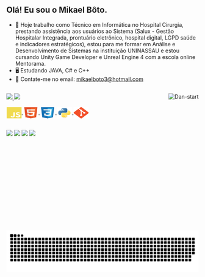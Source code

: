 ## Olá! Eu sou o Mikael Bôto.

- 💼 Hoje trabalho como Técnico em Informática no Hospital Cirurgia, prestando assistência aos usuários ao Sistema (Salux - Gestão Hospitalar Integrada, prontuário eletrônico, hospital digital, LGPD saúde e indicadores estratégicos), estou para me formar em Análise e Desenvolvimento de Sistemas na instituição UNINASSAU e estou cursando Unity Game Developer e Unreal Engine 4 com a escola online Mentorama.
- 🖥️ Estudando JAVA, C# e C++
- 📧 Contate-me no email: mikaelboto3@hotmail.com


##

<div>
  <a href="https://github.com/DanFeitosa4">
  <img height="180em" src="https://github-readme-stats.vercel.app/api?username=DanFeitosa4&show_icons=true&theme=tokyonight&include_all_commits=true&count_private=true"/>
  <img align="right" height="360em" alt="Dan-start" src="https://thumbs.gfycat.com/AnnualForcefulAsiansmallclawedotter-size_restricted.gif">
  <img height="150em" src="https://github-readme-stats.vercel.app/api/top-langs/?username=DanFeitosa4&layout=compact&langs_count=7&theme=tokyonight"/>
</div>
  
<div style="display: inline_block"><br>
  <img align="center" alt="Dan-Js" height="30" width="40" src="https://raw.githubusercontent.com/devicons/devicon/master/icons/javascript/javascript-plain.svg">
  <img align="center" alt="Dan-HTML" height="30" width="40" src="https://raw.githubusercontent.com/devicons/devicon/master/icons/html5/html5-original.svg">
  <img align="center" alt="Dan-CSS" height="30" width="40" src="https://raw.githubusercontent.com/devicons/devicon/master/icons/css3/css3-original.svg">
  <img align="center" alt="Dan-Python" height="30" width="40" src="https://raw.githubusercontent.com/devicons/devicon/master/icons/python/python-original.svg">
  <img align="center" alt="Dan-Git" height="30" width="40"
src="https://raw.githubusercontent.com/devicons/devicon/master/icons/git/git-original.svg">  
 
</div>
  
  ##
  
<div> 
  <a href="https://www.instagram.com/dan_feitosa4/" target="_blank"><img src="https://img.shields.io/badge/-Instagram-%23E4405F?style=for-the-badge&logo=instagram&logoColor=white" target="_blank"></a>
 <a href="https://discord.gg/Daniel's#6298" target="_blank"><img src="https://img.shields.io/badge/Discord-7289DA?style=for-the-badge&logo=discord&logoColor=white" target="_blank"></a> 
  <a href = "mailto:danielfeitosa.gama@gmail.com"><img src="https://img.shields.io/badge/-Gmail-%23333?style=for-the-badge&logo=gmail&logoColor=white" target="_blank"></a>
  <a href="https://www.linkedin.com/in/daniel-feitosa-6a28b71b4" target="_blank"><img src="https://img.shields.io/badge/-LinkedIn-%230077B5?style=for-the-badge&logo=linkedin&logoColor=white" target="_blank"></a> 
 
  ![Snake animation](https://github.com/DanFeitosa4/DanFeitosa4/blob/output/github-contribution-grid-snake.svg)
</div>
